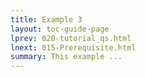 ```yaml
---
title: Example 3 
layout: toc-guide-page
lprev: 020-tutorial_qs.html 
lnext: 015-Prerequisite.html
summary: This example ...
---
```


